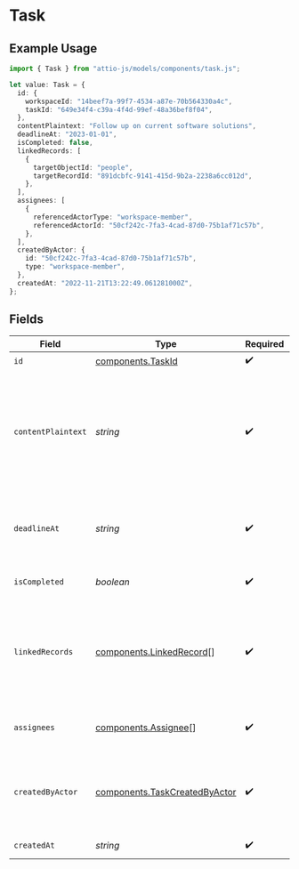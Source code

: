 # Task

## Example Usage

```typescript
import { Task } from "attio-js/models/components/task.js";

let value: Task = {
  id: {
    workspaceId: "14beef7a-99f7-4534-a87e-70b564330a4c",
    taskId: "649e34f4-c39a-4f4d-99ef-48a36bef8f04",
  },
  contentPlaintext: "Follow up on current software solutions",
  deadlineAt: "2023-01-01",
  isCompleted: false,
  linkedRecords: [
    {
      targetObjectId: "people",
      targetRecordId: "891dcbfc-9141-415d-9b2a-2238a6cc012d",
    },
  ],
  assignees: [
    {
      referencedActorType: "workspace-member",
      referencedActorId: "50cf242c-7fa3-4cad-87d0-75b1af71c57b",
    },
  ],
  createdByActor: {
    id: "50cf242c-7fa3-4cad-87d0-75b1af71c57b",
    type: "workspace-member",
  },
  createdAt: "2022-11-21T13:22:49.061281000Z",
};
```

## Fields

| Field                                                                                                                                                    | Type                                                                                                                                                     | Required                                                                                                                                                 | Description                                                                                                                                              | Example                                                                                                                                                  |
| -------------------------------------------------------------------------------------------------------------------------------------------------------- | -------------------------------------------------------------------------------------------------------------------------------------------------------- | -------------------------------------------------------------------------------------------------------------------------------------------------------- | -------------------------------------------------------------------------------------------------------------------------------------------------------- | -------------------------------------------------------------------------------------------------------------------------------------------------------- |
| `id`                                                                                                                                                     | [components.TaskId](../../models/components/taskid.md)                                                                                                   | :heavy_check_mark:                                                                                                                                       | N/A                                                                                                                                                      |                                                                                                                                                          |
| `contentPlaintext`                                                                                                                                       | *string*                                                                                                                                                 | :heavy_check_mark:                                                                                                                                       | The plaintext representation of the task content. Inline linked records will appear as "@record name" and are returned in the `linked_records` property. | Follow up on current software solutions                                                                                                                  |
| `deadlineAt`                                                                                                                                             | *string*                                                                                                                                                 | :heavy_check_mark:                                                                                                                                       | The deadline date of the task. Returned as an ISO 8601 timestamp.                                                                                        | 2023-01-01                                                                                                                                               |
| `isCompleted`                                                                                                                                            | *boolean*                                                                                                                                                | :heavy_check_mark:                                                                                                                                       | Whether the task has been completed.                                                                                                                     | false                                                                                                                                                    |
| `linkedRecords`                                                                                                                                          | [components.LinkedRecord](../../models/components/linkedrecord.md)[]                                                                                     | :heavy_check_mark:                                                                                                                                       | Records linked to the task. Creating record links within task content text is not possible via the API at present.                                       |                                                                                                                                                          |
| `assignees`                                                                                                                                              | [components.Assignee](../../models/components/assignee.md)[]                                                                                             | :heavy_check_mark:                                                                                                                                       | Workspace members assigned to this task.                                                                                                                 |                                                                                                                                                          |
| `createdByActor`                                                                                                                                         | [components.TaskCreatedByActor](../../models/components/taskcreatedbyactor.md)                                                                           | :heavy_check_mark:                                                                                                                                       | The actor that created this task.                                                                                                                        | {<br/>"type": "workspace-member",<br/>"id": "50cf242c-7fa3-4cad-87d0-75b1af71c57b"<br/>}                                                                 |
| `createdAt`                                                                                                                                              | *string*                                                                                                                                                 | :heavy_check_mark:                                                                                                                                       | When the task was created.                                                                                                                               | 2022-11-21T13:22:49.061281000Z                                                                                                                           |